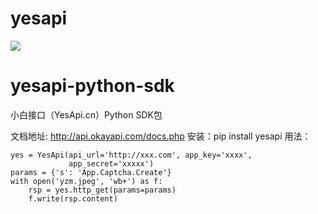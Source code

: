 # yesapi
![](http://cdn7.okayapi.com/CEE4B8A091578B252AC4C92FB4E893C3_20190304213902_63f85e982adc8419feffd862e883581e.jpeg)

# yesapi-python-sdk
小白接口（YesApi.cn）Python SDK包

文档地址: http://api.okayapi.com/docs.php
安装：pip install yesapi
用法：

    yes = YesApi(api_url='http://xxx.com', app_key='xxxx',
                 app_secret='xxxxx')
    params = {'s': 'App.Captcha.Create'}
    with open('yzm.jpeg', 'wb+') as f:
        rsp = yes.http_get(params=params)
        f.write(rsp.content)